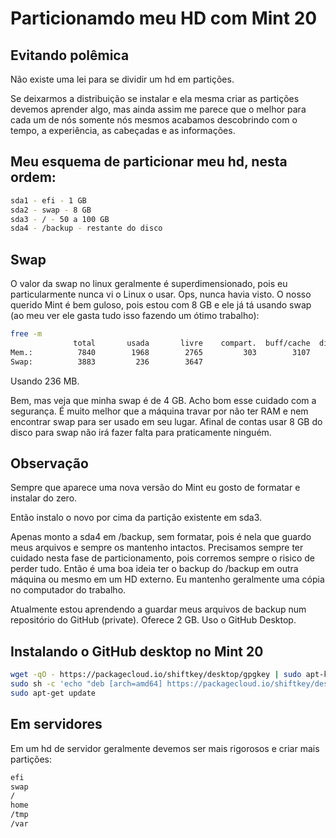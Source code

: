 # Particionamdo meu HD com Mint 20

## Evitando polêmica

Não existe uma lei para se dividir um hd em partições.

Se deixarmos a distribuição se instalar e ela mesma criar as partições devemos aprender algo, mas ainda assim me parece que o melhor para cada um de nós somente nós mesmos acabamos descobrindo com o tempo, a experiência, as cabeçadas e as informações.

## Meu esquema de particionar meu hd, nesta ordem:

```bash
sda1 - efi - 1 GB
sda2 - swap - 8 GB
sda3 - / - 50 a 100 GB
sda4 - /backup - restante do disco
```

## Swap

O valor da swap no linux geralmente é superdimensionado, pois eu particularmente nunca vi o Linux o usar. Ops, nunca havia visto. O nosso querido Mint é bem guloso, pois estou com 8 GB e ele já tá usando swap (ao meu ver ele gasta tudo isso fazendo um ótimo trabalho):

```bash
free -m
              total       usada       livre    compart.  buff/cache  disponível
Mem.:          7840        1968        2765         303        3107        5267
Swap:          3883         236        3647
```

Usando 236 MB.

Bem, mas veja que minha swap é de 4 GB. Acho bom esse cuidado com a segurança. É muito melhor que a máquina travar por não ter RAM e nem encontrar swap para ser usado em seu lugar. Afinal de contas usar 8 GB do disco para swap não irá fazer falta para praticamente ninguém.


## Observação

Sempre que aparece uma nova versão do Mint eu gosto de formatar e instalar do zero.

Então instalo o novo por cima da partição existente em sda3.

Apenas monto a sda4 em /backup, sem formatar, pois é nela que guardo meus arquivos e sempre os mantenho intactos. Precisamos sempre ter cuidado nesta fase de particionamento, pois corremos sempre o risico de perder tudo. Então é uma boa ideia ter o backup do /backup em outra máquina ou mesmo em um HD externo. Eu mantenho geralmente uma cópia no computador do trabalho.

Atualmente estou aprendendo a guardar meus arquivos de backup num repositório do GitHub (private). Oferece 2 GB. Uso o GitHub Desktop.

## Instalando o GitHub desktop no Mint 20
```bash
wget -qO - https://packagecloud.io/shiftkey/desktop/gpgkey | sudo apt-key add -
sudo sh -c 'echo "deb [arch=amd64] https://packagecloud.io/shiftkey/desktop/any/ any main" > /etc/apt/sources.list.d/packagecloud-shiftky-desktop.list'
sudo apt-get update
```

## Em servidores

Em um hd de servidor geralmente devemos ser mais rigorosos e criar mais partições:
```bash
efi
swap
/
home
/tmp
/var
```
